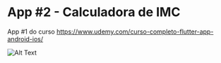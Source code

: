 # App #2 - Calculadora de IMC

App #1 do curso https://www.udemy.com/curso-completo-flutter-app-android-ios/

![Alt Text](https://i.imgur.com/uiyZ9LW.gif)

